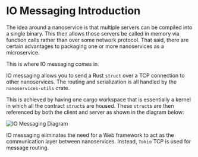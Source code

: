 # IO Messaging Introduction

The idea around a nanoservice is that multiple servers can be compiled into a single binary.
This then allows those servers be called in memory via function calls rather than over some network protocol.
That said, there are certain advantages to packaging one or more nanoservices as a microservice.

This is where IO messaging comes in.

IO messaging allows you to send a Rust `struct` over a TCP connection to other nanoservices.
The routing and serialization is all handled by the `nanoservices-utils` crate.

This is achieved by having one cargo workspace that is essentially a kernel in which all the contract `struct`s are housed.
These `struct`s are then referenced by both the client and server as shown in the diagram below:

![IO Messaging Diagram](/img/contract_structs_overview.png)

IO messaging eliminates the need for a Web framework to act as the communication layer between nanoservices.
Instead, `Tokio` TCP is used for message routing.

